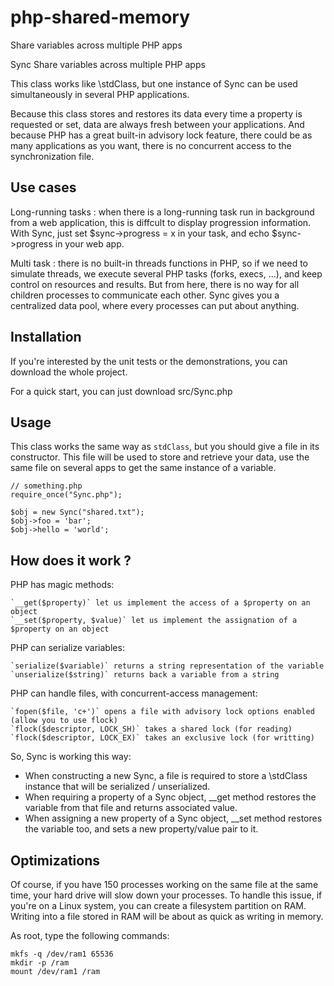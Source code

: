 php-shared-memory
=================


Share variables across multiple PHP apps

Sync
Share variables across multiple PHP apps

This class works like \stdClass, but one instance of Sync can be used simultaneously in several PHP applications.

Because this class stores and restores its data every time a property is requested or set, data are always fresh between
your applications. And because PHP has a great built-in advisory lock feature, there could be as many applications as
you want, there is no concurrent access to the synchronization file.

Use cases
--------- 

Long-running tasks : when there is a long-running task run in background from a web application,
this is diffcult to display progression information. With Sync, just set $sync->progress = x in your
task, and echo $sync->progress in your web app.

Multi task : there is no built-in threads functions in PHP, so if we need to simulate threads, we execute
several PHP tasks (forks, execs, ...), and keep control on resources and results. But from here, there is
no way for all children processes to communicate each other. Sync gives you a centralized data pool, where
every processes can put about anything.

Installation
--------- 

If you're interested by the unit tests or the demonstrations, you can download the whole project.

For a quick start, you can just download src/Sync.php

Usage
--------- 

This class works the same way as `stdClass`, but you should give a file in its constructor. 
This file will be used to store and retrieve your data, use the same file on several apps to get the same instance of a variable.

```
// something.php
require_once("Sync.php");

$obj = new Sync("shared.txt");
$obj->foo = 'bar';
$obj->hello = 'world';
```

How does it work ?
--------- 

PHP has magic methods:

    `__get($property)` let us implement the access of a $property on an object
    `__set($property, $value)` let us implement the assignation of a $property on an object

PHP can serialize variables:

    `serialize($variable)` returns a string representation of the variable
    `unserialize($string)` returns back a variable from a string

PHP can handle files, with concurrent-access management:

    `fopen($file, 'c+')` opens a file with advisory lock options enabled (allow you to use flock)
    `flock($descriptor, LOCK_SH)` takes a shared lock (for reading)
    `flock($descriptor, LOCK_EX)` takes an exclusive lock (for writting)

So, Sync is working this way:

- When constructing a new Sync, a file is required to store a \stdClass instance that will be serialized / unserialized.
- When requiring a property of a Sync object, __get method restores the variable from that file and returns associated value.
- When assigning a new property of a Sync object, __set method restores the variable too, and sets a new property/value pair to it.

Optimizations
--------- 

Of course, if you have 150 processes working on the same file at the same time, your hard drive will slow down your processes.
To handle this issue, if you're on a Linux system, you can create a filesystem partition on RAM.
Writing into a file stored in RAM will be about as quick as writing in memory.

As root, type the following commands:

```
mkfs -q /dev/ram1 65536
mkdir -p /ram
mount /dev/ram1 /ram
```
